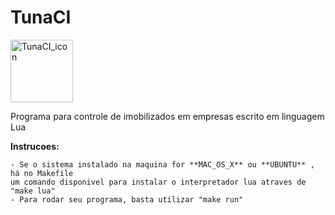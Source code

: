 # TunaCI
<img src="https://raw.githubusercontent.com/matheustomieiro/TunaCI/master/TunaCI_logo.png"
     alt="TunaCI_icon"
     width="100"
     height="100" />

Programa para controle de imobilizados em empresas escrito em linguagem Lua

**Instrucoes:**

    - Se o sistema instalado na maquina for **MAC_OS_X** ou **UBUNTU** , há no Makefile
    um comando disponivel para instalar o interpretador lua atraves de "make lua"
    - Para rodar seu programa, basta utilizar "make run"
    